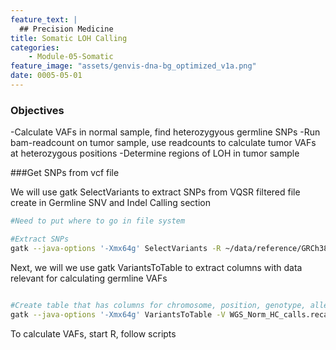 ```yaml
---
feature_text: |
  ## Precision Medicine
title: Somatic LOH Calling
categories:
    - Module-05-Somatic
feature_image: "assets/genvis-dna-bg_optimized_v1a.png"
date: 0005-05-01
---
```


### Objectives
-Calculate VAFs in normal sample, find heterozygyous germline SNPs
-Run bam-readcount on tumor sample, use readcounts to calculate tumor VAFs at heterozygous positions
-Determine regions of LOH in tumor sample

###Get SNPs from vcf file

We will use gatk SelectVariants to extract SNPs from VQSR filtered file create in Germline SNV and Indel Calling section

```bash
#Need to put where to go in file system

#Extract SNPs
gatk --java-options '-Xmx64g' SelectVariants -R ~/data/reference/GRCh38_full_analysis_set_plus_decoy_hla.fa -V ~/data/germline_variants/WGS_Norm_HC_calls_recalibrated.PASS.vcf -select-type SNP -O WGS_Norm_HC_calls.recalibrated.PASS.snps.vcf

```

Next, we will we use gatk VariantsToTable to extract columns with data relevant for calculating germline VAFs

```bash

#Create table that has columns for chromosome, position, genotype, allele depth, total depth
gatk --java-options '-Xmx64g' VariantsToTable -V WGS_Norm_HC_calls.recalibrated.PASS.snps.vcf -F CHROM -F POS -GF GT -GF AD -GF DP -O WGS_Norm_HC_calls.recalibrated.PASS.snps.table

```

To calculate VAFs, start R, follow scripts 
